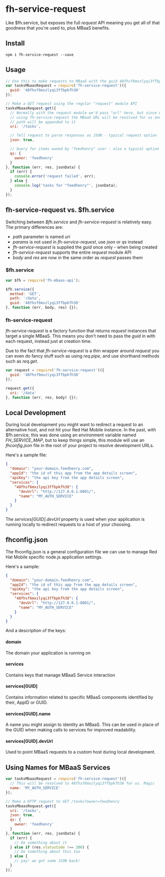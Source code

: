 fh-service-request
==================

Like $fh.service, but exposes the full _request_ API meaning you get all of that
goodness that you're used to, plus MBaaS benefits.


## Install

```
npm i fh-service-request --save
```


## Usage

```js
// Use this to make requests to MBaaS with the guid 48fhsf6mxzlyqi3ffbpkfh38
var tasksMbaasRequest = require('fh-service-request')({
  guid: '48fhsf6mxzlyqi3ffbpkfh38'
});

// Make a GET request using the regular "request" module API
tasksMbaasRequest.get({
  // Normally with the request module we'd pass "url" here, but since we're
  // using fh-service-request the MBaaS URL will be resolved for us and this
  // path will be appended to it
  uri: '/tasks',

  // Tell request to parse responses as JSON - typical request option
  json: true,

  // Query for items owned by "feedhenry" user - also a typical option
  qs: {
    owner: 'feedhenry'
  }
}, function (err, res, jsonData) {
  if (err) {
    console.error('request failed', err);
  } else {
    console.log('tasks for "feedhenry"', jsonData);
  }
});
```

## fh-service-request vs. $fh.service
Switching between *$fh.service* and *fh-service-request* is relatively easy. The
primary differences are:

* *path* parameter is named *uri*
* *params* is not used in *fh-service-request*, use *json* or *qs* instead
* *fh-service-request* is supplied the *guid* once only - when being created
* *fh-service-request* supports the entire *request* module API
* *body* and *res* are now in the same order as *request* passes them

### $fh.service

```js
var $fh = require('fh-mbaas-api');

$fh.service({
  method: 'GET',
  path: '/data',
  guid: '48fhsf6mxzlyqi3ffbpkfh38'
}, function (err, body, res) {});
```

### fh-service-request

*fh-service-request* is a factory function that returns *request* instances that
target a single MBaaS. This means you don't need to pass the *guid* in with
each request, instead just at creation time.

Due to the fact that *fh-service-request* is a thin wrapper around *request*
you can even do fancy stuff such as using _req.pipe_, and use shorthand methods
such as _req.get_.

```js
var request = require('fh-service-request')({
  guid: '48fhsf6mxzlyqi3ffbpkfh38'
});

request.get({
  uri: '/data'
}, function (err, res, body) {});
```


## Local Development

During local development you might want to redirect a request to an alternative
host, and not hit your Red Hat Mobile instance. In the past, with $fh.service,
this was done using an environment variable named *FH_SERVICE_MAP*, but to keep
things simple, this module will use an _fhconfig.json_ file in the root of your
project to resolve development URLs.

Here's a sample file:

```json
{
  "domain": "your-domain.feedhenry.com",
  "appId": "the id of this app from the app details screen",
  "apiKey": "the api key from the app details screen",
  "services": {
    "48fhsf6mxzlyqi3ffbpkfh38": {
      "devUrl": "http://127.0.0.1:8001/",
      "name": "MY_AUTH_SERVICE"
    }
  }
}

```

The _services[GUID].devUrl_ property is used when your application is running
locally to redirect requests to a host of your choosing.


## fhconfig.json

The fhconfig.json is a general configuration file we can use to manage Red
Hat Mobile specific node.js application settings.

Here's a sample:

```json
{
  "domain": "your-domain.feedhenry.com",
  "appId": "the id of this app from the app details screen",
  "apiKey": "the api key from the app details screen",
  "services": {
    "48fhsf6mxzlyqi3ffbpkfh38": {
      "devUrl": "http://127.0.0.1:8001/",
      "name": "MY_AUTH_SERVICE"
    }
  }
}
```

And a description of the keys:

#### domain
The domain your application is running on

#### services
Contains keys that manage MBaaS Service interaction

#### services[GUID]
Contains information related to specific MBaaS components identified by their,
AppID or GUID.

#### services[GUID].name
A name you might assign to identity an MBaaS. This can be used in place of the
GUID when making calls to services for improved readability.

#### services[GUID].devUrl
Used to point MBaaS requests to a custom host during local development.


## Using Names for MBaaS Services

```js
var tasksMbaasRequest = require('fh-service-request')({
  // This will be resolved to 48fhsf6mxzlyqi3ffbpkfh38 for us. Magic
  name: 'MY_AUTH_SERVICE'
});

// Make a HTTP request to GET /tasks?owner=feedhenry
tasksMbaasRequest.get({
  uri: '/tasks',
  json: true,
  qs: {
    owner: 'feedhenry'
  }
}, function (err, res, jsonData) {
  if (err) {
    // Do something about it
  } else if (res.statusCode !== 200) {
    // Do something about this too
  } else {
    // yay! we got some JSON back!
  }
});
```
